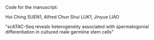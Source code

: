 
Code for the manuscript:

Hoi Ching SUEN1, Alfred Chun Shui LUK1,  Jinyue LIAO

"scATAC-Seq reveals heterogeneity associated with spermatogonial differentiation in cultured male germline stem cells"

